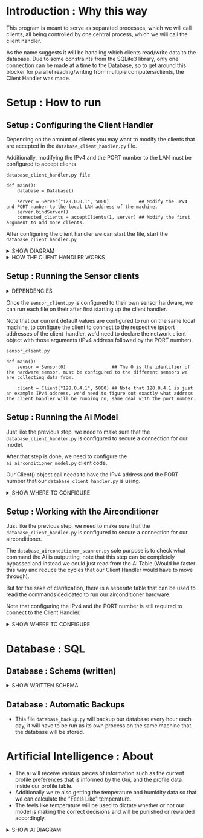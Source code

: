 # Introduction : Why this way
This program is meant to serve as separated processes, which we will call clients, all being controlled by one central process, which we will call the client handler.

As the name suggests it will be handling which clients read/write data to the database. Due to some constraints from the SQLite3 library, only one connection can be made at a time to the Database, so to get around this blocker for parallel reading/writing from multiple computers/clients, the Client Handler was made.

# Setup : How to run
## Setup : Configuring the Client Handler
Depending on the amount of clients you may want to modify the clients that are accepted in the ```database_client_handler.py``` file. 

Additionally, modifying the IPv4 and the PORT number to the LAN must be configured to accept clients.
```
database_client_handler.py file

def main():
    database = Database()

    server = Server("128.0.0.1", 5000)           ## Modify the IPv4 and PORT number to the local LAN address of the machine.
    server.bindServer()
    connected_clients = acceptClients(1, server) ## Modify the first argument to add more clients.

```
After configuring the client handler we can start the file, start the ```database_client_handler.py```

<details><summary>SHOW DIAGRAM</summary>

![database network](https://github.com/KevMP/smart-home-automation/assets/100045145/5d55062b-8aab-47e7-b180-b555de59a255)
![smart-home-network](https://github.com/KevMP/smart-home-automation/assets/100045145/9f96d366-54b0-42b4-aff5-ccb2a754330b)

</details>

<details><summary>HOW THE CLIENT HANDLER WORKS</summary>

The Client Handler doesn't allow for parallel computing, it's still one connection to the Database, what it does do however is allow for a Round Robin algorithm to go through each client, ask them whether they want to read/write, and either give them back that information(read) or write information to a table(write). This configuration allows us to add more and more computers, expanding horizontally infinitely.

</details>

## Setup : Running the Sensor clients

<details><summary>DEPENDENCIES</summary>

The Adafruit_DHT library is required for getting our sensor data, therefore run the following command.
```pip3 install Adafruit_DHT```

it can be imported as,
```import Adafruit_DHT```

</details>

Once the ```sensor_client.py``` is configured to their own sensor hardware, 
we can run each file on their after first starting up the client handler.

Note that our current default values are configured to run on the same local machine, 
to configure the client to connect to the respective ip/port addresses of the client_handler, 
we'd need to declare the network client object with those arguments (IPv4 address followed by the PORT number).

```
sensor_client.py

def main():
    sensor = Sensor(0)                 ## The 0 is the identifier of the hardware sensor, must be configured to the different sensors we are collecting data from.

    client = Client("128.0.4.1", 5000) ## Note that 128.0.4.1 is just an example IPv4 address, we'd need to figure out exactly what address the client handler will be running on, same deal with the port number.

```

## Setup : Running the Ai Model
Just like the previous step, we need to make sure that the ```database_client_handler.py``` is configured to secure a connection for our model.

After that step is done, we need to configure the ```ai_airconditioner_model.py``` client code.

Our Client() object call needs to have the IPv4 address and the PORT number that our ```database_client_handler.py``` is using.

<details><summary>SHOW WHERE TO CONFIGURE</summary>

```
ai_airconditioner_model.py

def main():
    temperature_model = AirconditionerModel()
    print(temperature_model.current_profile)
    client = Client() ## Configure the IPv4 address and PORT number to the Client Handler.
    client.connectToServer()
```

</details>

## Setup : Working with the Airconditioner
Just like the previous step, we need to make sure that the ```database_client_handler.py``` is configured to secure a connection for our airconditioner.

The ```database_airconditioner_scanner.py``` sole purpose is to check what command the Ai is outputting, note that this step can be completely bypassed and instead we could just read from the Ai Table (Would be faster this way and reduce the cycles that our Client Handler would have to move through).

But for the sake of clarification, there is a seperate table that can be used to read the commands dedicated to run our airconditioner hardware.

Note that configuring the IPv4 and the PORT number is still required to connect to the Client Handler.

<details><summary>SHOW WHERE TO CONFIGURE</summary>

```
def database_airconditioner_scanner():
    airconditioner_object = Airconditioner(0)
    client = Client() ## Configure the IPv4 address and PORT number to the Client Handler.
    client.connectToServer()
```

</details>

# Database : SQL
## Database : Schema (written)
<details><summary>SHOW WRITTEN SCHEMA</summary>

```
"Profile" Table

| name  | min_temp | max_temp |
===============================
| "bob" | 73       | 75       |

"Sensor" Table

| id | timestamp | temperature | humidity |
===========================================
| 0 | 12:00:44   | 75          | 40       |

"Gui" Table

| timestamp | current_profile | change_in_thermostat |
======================================================
| 12:00:44  | "bob"           | "increase"           |

"Airconditioner" Table
| id | timestamp | command    |
===============================
| 0  | 12:00:44  | "increase" |

"TemperatureModel" Table
| timestamp | airconditioner_command |
======================================
| 12:00:44  | "increase"             |

```

</details>

## Database : Automatic Backups
* This file ```database_backup.py``` will backup our database every hour each day, it will have to be run as its own process on the same machine that the database will be stored.

# Artificial Intelligence : About
* The ai will receive various pieces of information such as the current profile preferences that is informed by the Gui, and the profile data inside our profile table.
* Additionally we're also getting the temperature and humidity data so that we can calculate the "Feels Like" temperature.
* The feels like temperature will be used to dictate whether or not our model is making the correct decisions and will be punished or rewarded accordingly.

<details><summary>SHOW AI DIAGRAM</summary>

![model-client](https://github.com/KevMP/smart-home-automation/assets/100045145/e615fe35-8acb-4aad-80aa-c2fed90dd479)

</details>
